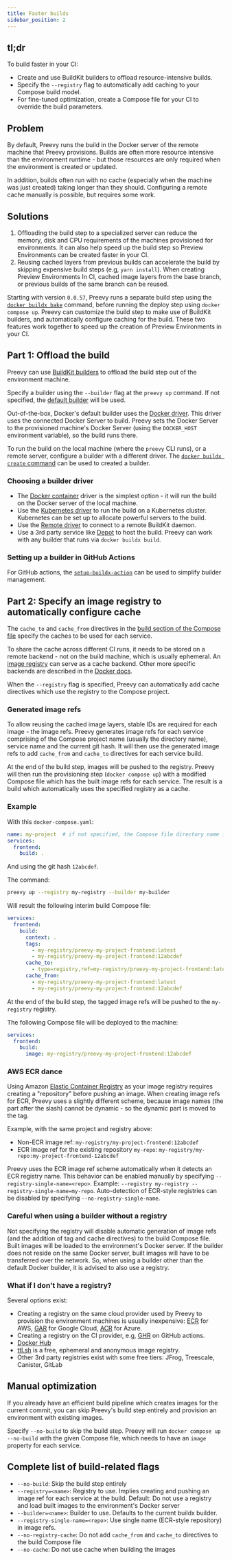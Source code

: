 ```yaml
---
title: Faster builds
sidebar_position: 2
---
```


## tl;dr

To build faster in your CI:

- Create and use BuildKit builders to offload resource-intensive builds.
- Specify the `--registry` flag to automatically add caching to your Compose build model.
- For fine-tuned optimization, create a Compose file for your CI to override the build parameters.

## Problem

By default, Preevy runs the build in the Docker server of the remote machine that Preevy provisions. Builds are often more resource intensive than the environment runtime - but those resources are only required when the environment is created or updated.

In addition, builds often run with no cache (especially when the machine was just created) taking longer than they should. Configuring a remote cache manually is possible, but requires some work.

## Solutions

1. Offloading the build step to a specialized server can reduce the memory, disk and CPU requirements of the machines provisioned for environments. It can also help speed up the build step so Preview Environments can be created faster in your CI.
2. Reusing cached layers from previous builds can accelerate the build by skipping expensive build steps (e.g, `yarn install`). When creating Preview Environments In CI, cached image layers from the base branch, or previous builds of the same branch can be reused.

Starting with version `0.0.57`, Preevy runs a separate build step using the [`docker buildx bake`](https://docs.docker.com/engine/reference/commandline/buildx_bake/) command, before running the deploy step using `docker compose up`. Preevy can customize the build step to make use of BuildKit builders, and automatically configure caching for the build. These two features work together to speed up the creation of Preview Environments in your CI.

## Part 1: Offload the build

Preevy can use [BuildKit builders](https://docs.docker.com/build/builders/) to offload the build step out of the environment machine.

Specify a builder using the `--builder` flag at the `preevy up` command. If not specified, the [default builder](https://docs.docker.com/build/builders/#selected-builder) will be used.

Out-of-the-box, Docker's default builder uses the [Docker driver](https://docs.docker.com/build/drivers/docker/). This driver uses the connected Docker Server to build. Preevy sets the Docker Server to the provisioned machine's Docker Server (using the `DOCKER_HOST` environment variable), so the build runs there.

To run the build on the local machine (where the `preevy` CLI runs), or a remote server, configure a builder with a different driver. The [`docker buildx create` command](https://docs.docker.com/engine/reference/commandline/buildx_create) can be used to created a builder.

### Choosing a builder driver

- The [Docker container](https://docs.docker.com/build/drivers/docker-container/) driver is the simplest option - it will run the build on the Docker server of the local machine.
- Use the [Kubernetes driver](https://docs.docker.com/build/drivers/kubernetes/) to run the build on a Kubernetes cluster. Kubernetes can be set up to allocate powerful servers to the build.
- Use the [Remote driver](https://docs.docker.com/build/drivers/remote/) to connect to a remote BuildKit daemon.
- Use a 3rd party service like [Depot](https://depot.dev/docs/guides/docker-build) to host the build. Preevy can work with any builder that runs via `docker buildx build`.

### Setting up a builder in GitHub Actions

For GitHub actions, the [`setup-buildx-action`](https://github.com/marketplace/actions/docker-setup-buildx) can be used to simplify builder management.

## Part 2: Specify an image registry to automatically configure cache

The `cache_to` and `cache_from` directives in the [build section of the Compose file](https://docs.docker.com/compose/compose-file/build/) specify the caches to be used for each service.

To share the cache across different CI runs, it needs to be stored on a remote backend - not on the build machine, which is usually ephemeral. An [image registry](https://docs.docker.com/build/cache/backends/) can serve as a cache backend. Other more specific backends are described in the [Docker docs](https://docs.docker.com/build/cache/backends/).

When the `--registry` flag is specified, Preevy can automatically add cache directives which use the registry to the Compose project.

### Generated image refs

To allow reusing the cached image layers, stable IDs are required for each image - the image refs. Preevy generates image refs for each service comprising of the Compose project name (usually the directory name), service name and the current git hash. It will then use the generated image refs to add `cache_from` and `cache_to` directives for each service build.

At the end of the build step, images will be pushed to the registry. Preevy will then run the provisioning step (`docker compose up`) with a modified Compose file which has the built image refs for each service. The result is a build which automatically uses the specified registry as a cache.

### Example

With this `docker-compose.yaml`:

```yaml
name: my-project  # if not specified, the Compose file directory name is used
services:
  frontend:
    build: .
```

And using the git hash `12abcdef`.

The command:

```bash
preevy up --registry my-registry --builder my-builder
```

Will result the following interim build Compose file:

```yaml
services:
  frontend:
    build:
      context: .
      tags:
        - my-registry/preevy-my-project-frontend:latest
        - my-registry/preevy-my-project-frontend:12abcdef
      cache_to:
        - type=registry,ref=my-registry/preevy-my-project-frontend:latest,mode=max,oci-mediatypes=true,image-manifest=true
      cache_from:
        - my-registry/preevy-my-project-frontend:latest
        - my-registry/preevy-my-project-frontend:12abcdef
```

At the end of the build step, the tagged image refs will be pushed to the `my-registry` registry.

The following Compose file will be deployed to the machine:

```yaml
services:
  frontend:
    build:
      image: my-registry/preevy-my-project-frontend:12abcdef
```

### AWS ECR dance

Using Amazon [Elastic Container Registry](https://aws.amazon.com/ecr/) as your image registry requires creating a "repository" before pushing an image. When creating image refs for ECR, Preevy uses a slightly different scheme, because image names (the part after the slash) cannot be dynamic - so the dynamic part is moved to the tag.

Example, with the same project and registry above:

- Non-ECR image ref: `my-registry/my-project-frontend:12abcdef`
- ECR image ref for the existing repository `my-repo`: `my-registry/my-repo:my-project-frontend-12abcdef`

Preevy uses the ECR image ref scheme automatically when it detects an ECR registry name. This behavior can be enabled manually by specifying `--registry-single-name=<repo>`. Example: `--registry my-registry --registry-single-name=my-repo`. Auto-detection of ECR-style registries can be disabled by specifying `--no-registry-single-name`.

### Careful when using a builder without a registry

Not specifying the registry will disable automatic generation of image refs (and the addition of tag and cache directives) to the build Compose file. Built images will be loaded to the environment's Docker server. If the builder does not reside on the same Docker server, built images will have to be transferred over the network. So, when using a builder other than the default Docker builder, it is advised to also use a registry.

### What if I don't have a registry?

Several options exist:

* Creating a registry on the same cloud provider used by Preevy to provision the environment machines is usually inexpensive: [ECR](https://aws.amazon.com/ecr/) for AWS, [GAR](https://cloud.google.com/artifact-registry/) for Google Cloud, [ACR](https://azure.microsoft.com/en-us/products/container-registry/) for Azure.
* Creating a registry on the CI provider, e.g, [GHR](https://docs.github.com/en/packages/working-with-a-github-packages-registry/working-with-the-container-registry) on GitHub actions.
* [Docker Hub](https://www.docker.com/products/docker-hub/)
* [ttl.sh](https://ttl.sh/) is a free, ephemeral and anonymous image registry.
* Other 3rd party registries exist with some free tiers: JFrog, Treescale, Canister, GitLab

## Manual optimization

If you already have an efficient build pipeline which creates images for the current commit, you can skip Preevy's build step entirely and provision an environment with existing images.

Specify `--no-build` to skip the build step. Preevy will run `docker compose up --no-build` with the given Compose file, which needs to have an `image` property for each service.

## Complete list of build-related flags

* `--no-build`: Skip the build step entirely
* `--registry=<name>`: Registry to use. Implies creating and pushing an image ref for each service at the build. Default: Do not use a registry and load built images to the environment's Docker server
* `--builder=<name>`: Builder to use. Defaults to the current buildx builder.
* `--registry-single-name=<repo>`: Use single name (ECR-style repository) in image refs.
* `--no-registry-cache`: Do not add `cache_from` and `cache_to` directives to the build Compose file
* `--no-cache`: Do not use cache when building the images



